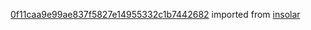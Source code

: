 [0f11caa9e99ae837f5827e14955332c1b7442682](https://github.com/insolar/insolar/commit/0f11caa9e99ae837f5827e14955332c1b7442682) imported from [insolar](https://github.com/insolar/insolar)
